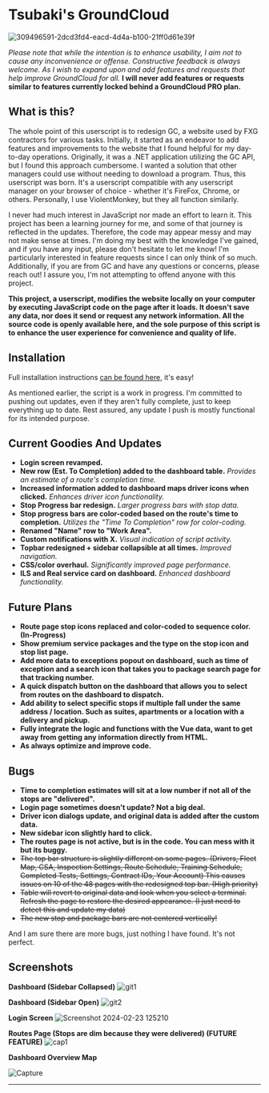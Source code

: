 # Tsubaki's GroundCloud
![309496591-2dcd3fd4-eacd-4d4a-b100-21ff0d61e39f](https://github.com/trevorftp/Tsubakis-GroundCloud/assets/17115206/9f9c76ea-e183-40bd-8c20-7cb21d2a4f8d)

_Please note that while the intention is to enhance usability, I aim not to cause any inconvenience or offense. Constructive feedback is always welcome. As I wish to expand upon and add features and requests that help improve GroundCloud for all._ **I will never add features or requests similar to features currently locked behind a GroundCloud PRO plan.**

## What is this?
The whole point of this userscript is to redesign GC, a website used by FXG contractors for various tasks. Initially, it started as an endeavor to add features and improvements to the website that I found helpful for my day-to-day operations. Originally, it was a .NET application utilizing the GC API, but I found this approach cumbersome. I wanted a solution that other managers could use without needing to download a program. Thus, this userscript was born. It's a userscript compatible with any userscript manager on your browser of choice - whether it's FireFox, Chrome, or others. Personally, I use ViolentMonkey, but they all function similarly.

I never had much interest in JavaScript nor made an effort to learn it. This project has been a learning journey for me, and some of that journey is reflected in the updates. Therefore, the code may appear messy and may not make sense at times. I'm doing my best with the knowledge I've gained, and if you have any input, please don't hesitate to let me know! I'm particularly interested in feature requests since I can only think of so much. Additionally, if you are from GC and have any questions or concerns, please reach out! I assure you, I'm not attempting to offend anyone with this project.

**This project, a userscript, modifies the website locally on your computer by executing JavaScript code on the page after it loads. It doesn't save any data, nor does it send or request any network information. All the source code is openly available here, and the sole purpose of this script is to enhance the user experience for convenience and quality of life.**

## Installation

Full installation instructions [can be found here](https://github.com/trevorftp/Tsubakis-GroundCloud/blob/main/Installion%20Instructions.md), it's easy!

As mentioned earlier, the script is a work in progress. I'm committed to pushing out updates, even if they aren't fully complete, just to keep everything up to date. Rest assured, any update I push is mostly functional for its intended purpose.

## Current Goodies And Updates

- **Login screen revamped.** 
- **New row (Est. To Completion) added to the dashboard table.** *Provides an estimate of a route's completion time.*
- **Increased information added to dashboard maps driver icons when clicked.** *Enhances driver icon functionality.*
- **Stop Progress bar redesign.** *Larger progress bars with stop data.*
- **Stop progress bars are color-coded based on the route's time to completion.** *Utilizes the "Time To Completion" row for color-coding.*
- **Renamed "Name" row to "Work Area".**
- **Custom notifications with X.** *Visual indication of script activity.*
- **Topbar redesigned + sidebar collapsible at all times.** *Improved navigation.*
- **CSS/color overhaul.** *Significantly improved page performance.*
- **ILS and Real service card on dashboard.** *Enhanced dashboard functionality.*

## Future Plans

- **Route page stop icons replaced and color-coded to sequence color. (In-Progress)**
- **Show premium service packages and the type on the stop icon and stop list page.**
- **Add more data to exceptions popout on dashboard, such as time of exception and a search icon that takes you to package search page for that tracking number.**
- **A quick dispatch button on the dashboard that allows you to select from routes on the dashboard to dispatch.**
- **Add ability to select specific stops if multiple fall under the same address / location. Such as suites, apartments or a location with a delivery and pickup.**
- **Fully integrate the logic and functions with the Vue data, want to get away from getting any information directly from HTML.**
- **As always optimize and improve code.**

## Bugs

- **Time to completion estimates will sit at a low number if not all of the stops are "delivered".**
- **Login page sometimes doesn't update? Not a big deal.**
- **Driver icon dialogs update, and original data is added after the custom data.**
- **New sidebar icon slightly hard to click.**
- **The routes page is not active, but is in the code. You can mess with it but its buggy.**
- ~~The top bar structure is slightly different on some pages. (Drivers, Fleet Map, CSA, Inspection Settings, Route Schedule, Training Schedule, Completed Tests, Settings, Contract IDs, Your Account) This causes issues on 10 of the 48 pages with the redesigned top bar. (High priority)~~
- ~~Table will revert to original data and look when you select a terminal. Refresh the page to restore the desired appearance. (I just need to detect this and update my data)~~
- ~~The new stop and package bars are not centered vertically!~~

And I am sure there are more bugs, just nothing I have found. It's not perfect.

## Screenshots

**Dashboard (Sidebar Collapsed)**
![git1](https://github.com/trevorftp/Tsubakis-GroundCloud/assets/17115206/1ae96f66-eeac-45d4-a423-d9047f57930a)

**Dashboard (Sidebar Open)**
![git2](https://github.com/trevorftp/Tsubakis-GroundCloud/assets/17115206/f35e6db7-6aca-4c03-9b4b-7c2e83cafb10)

**Login Screen**
![Screenshot 2024-02-23 125210](https://github.com/trevorftp/Tsubakis-GroundCloud/assets/17115206/626668d6-6d55-4246-8efb-3f5c4f336a49)

**Routes Page (Stops are dim because they were delivered) (FUTURE FEATURE)**
![cap1](https://github.com/trevorftp/Tsubakis-GroundCloud/assets/17115206/7af5eada-93e1-4ae8-8fa0-4ab0880c0765)

**Dashboard Overview Map**

![Capture](https://github.com/trevorftp/Tsubakis-GroundCloud/assets/17115206/233259ab-dff7-4726-ab2d-730088b20ec9)

---
